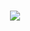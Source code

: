 

<h1 align="center">
  <a href="https://git.io/typing-svg">
    <img src="https://readme-typing-svg.herokuapp.com/?lines=Привет,👋;Меня+зовут+Андрей+Тарасов&center=true&size=30">
  </a>
</h1>
<!--
**TarasovAndrej/TarasovAndrej** is a ✨ _special_ ✨ repository because its `README.md` (this file) appears on your GitHub profile.

Here are some ideas to get you started:

- 🔭 I’m currently working on ...
- 🌱 I’m currently learning ...
- 👯 I’m looking to collaborate on ...
- 🤔 I’m looking for help with ...
- 💬 Ask me about ...
- 📫 How to reach me: ...
- 😄 Pronouns: ...
- ⚡ Fun fact: ...
-->
